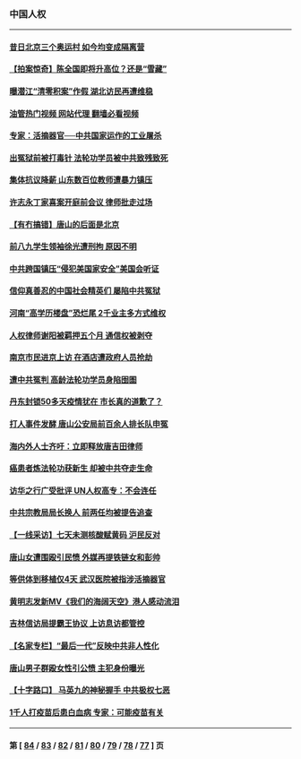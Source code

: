 ### 中国人权
---
#### [昔日北京三个奥运村 如今均变成隔离营](../../pages/ncid278/n13761862.md?06180845) 
#### [【拍案惊奇】陈全国即将升高位？还是“雪藏”](../../pages/ncid278/n13761845.md?06180845) 
#### [曝潜江“清零积案”作假 湖北访民再遭维稳](../../pages/ncid278/n13761539.md?06180845) 
#### [油管热门视频 网站代理 翻墙必看视频](http://209.222.30.114:81/youtube.html?06180845)
#### [专家：活摘器官──中共国家运作的工业屠杀](../../pages/ncid278/n13761178.md?06180845) 
#### [出冤狱前被打毒针 法轮功学员被中共致残致死](../../pages/ncid278/n13760892.md?06180845) 
#### [集体抗议降薪 山东数百位教师遭暴力镇压](../../pages/ncid278/n13760919.md?06180845) 
#### [许志永丁家喜案开庭前会议 律师批走过场](../../pages/ncid278/n13760890.md?06180845) 
#### [【有冇搞错】唐山的后面是北京](../../pages/ncid278/n13760394.md?06180845) 
#### [前八九学生领袖徐光遭刑拘 原因不明](../../pages/ncid278/n13760496.md?06180845) 
#### [中共跨国镇压“侵犯美国家安全”美国会听证](../../pages/ncid278/n13760406.md?06180845) 
#### [信仰真善忍的中国社会精英们 屡陷中共冤狱](../../pages/ncid278/n13760120.md?06180845) 
#### [河南“高学历楼盘”恐烂尾 2千业主多方式维权](../../pages/ncid278/n13760221.md?06180845) 
#### [人权律师谢阳被羁押五个月 通信权被剥夺](../../pages/ncid278/n13760220.md?06180845) 
#### [南京市民进京上访 在酒店遭政府人员抢劫](../../pages/ncid278/n13760041.md?06180845) 
#### [遭中共冤判 高龄法轮功学员身陷囹圄](../../pages/ncid278/n13759378.md?06180845) 
#### [丹东封锁50多天疫情犹在 市长真的道歉了？](../../pages/ncid278/n13759552.md?06180845) 
#### [打人事件发酵 唐山公安局前百余人排长队申冤](../../pages/ncid278/n13759336.md?06180845) 
#### [海内外人士齐吁：立即释放唐吉田律师](../../pages/ncid278/n13759126.md?06180845) 
#### [癌患者炼法轮功获新生 却被中共夺走生命](../../pages/ncid278/n13758724.md?06180845) 
#### [访华之行广受批评 UN人权高专：不会连任](../../pages/ncid278/n13758655.md?06180845) 
#### [中共宗教局局长换人 前两任均被提告追查](../../pages/ncid278/n13758592.md?06180845) 
#### [【一线采访】七天未测核酸赋黄码 沪民反对](../../pages/ncid278/n13758088.md?06180845) 
#### [唐山女遭围殴引民愤 外媒再提铁链女和彭帅](../../pages/ncid278/n13758095.md?06180845) 
#### [等供体到移植仅4天 武汉医院被指涉活摘器官](../../pages/ncid278/n13758039.md?06180845) 
#### [黄明志发新MV《我们的海阔天空》港人感动流泪](../../pages/ncid278/n13757350.md?06180845) 
#### [吉林信访局提霸王协议 上访息访都管控](../../pages/ncid278/n13757307.md?06180845) 
#### [【名家专栏】“最后一代”反映中共非人性化](../../pages/ncid278/n13756676.md?06180845) 
#### [唐山男子群殴女性引公愤 主犯身份曝光](../../pages/ncid278/n13757180.md?06180845) 
#### [【十字路口】 马英九的神秘握手 中共极权七恶](../../pages/ncid278/n13756688.md?06180845) 
#### [1千人打疫苗后患白血病 专家：可能疫苗有关](../../pages/ncid278/n13755932.md?06180845) 

---
#### 第 [ [84](./84.md?06180845) / [83](./83.md?06180845) / [82](./82.md?06180845) / [81](./81.md?06180845) / [80](./80.md?06180845) / [79](./79.md?06180845) / [78](./78.md?06180845) / [77](./77.md?06180845) ] 页
